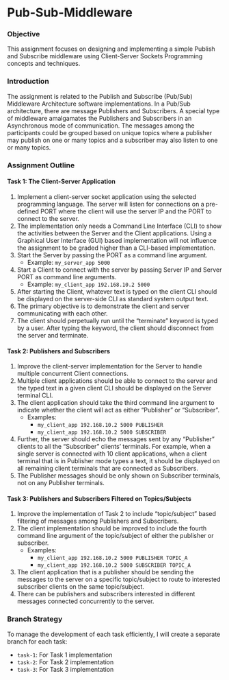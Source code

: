 # Pub-Sub-Middleware

### Objective
This assignment focuses on designing and implementing a simple Publish and Subscribe middleware using Client-Server Sockets Programming concepts and techniques.

### Introduction
The assignment is related to the Publish and Subscribe (Pub/Sub) Middleware Architecture software implementations. In a Pub/Sub architecture, there are message Publishers and Subscribers. A special type of middleware amalgamates the Publishers and Subscribers in an Asynchronous mode of communication. The messages among the participants could be grouped based on unique topics where a publisher may publish on one or many topics and a subscriber may also listen to one or many topics.

### Assignment Outline

#### Task 1: The Client-Server Application
1. Implement a client-server socket application using the selected programming language. The server will listen for connections on a pre-defined PORT where the client will use the server IP and the PORT to connect to the server.
2. The implementation only needs a Command Line Interface (CLI) to show the activities between the Server and the Client applications. Using a Graphical User Interface (GUI) based implementation will not influence the assignment to be graded higher than a CLI-based implementation.
3. Start the Server by passing the PORT as a command line argument.
   - Example: `my_server_app 5000`
4. Start a Client to connect with the server by passing Server IP and Server PORT as command line arguments.
   - Example: `my_client_app 192.168.10.2 5000`
5. After starting the Client, whatever text is typed on the client CLI should be displayed on the server-side CLI as standard system output text.
6. The primary objective is to demonstrate the client and server communicating with each other.
7. The client should perpetually run until the “terminate” keyword is typed by a user. After typing the keyword, the client should disconnect from the server and terminate.

#### Task 2: Publishers and Subscribers
1. Improve the client-server implementation for the Server to handle multiple concurrent Client connections.
2. Multiple client applications should be able to connect to the server and the typed text in a given client CLI should be displayed on the Server terminal CLI.
3. The client application should take the third command line argument to indicate whether the client will act as either “Publisher” or “Subscriber”.
   - Examples:
     - `my_client_app 192.168.10.2 5000 PUBLISHER`
     - `my_client_app 192.168.10.2 5000 SUBSCRIBER`
4. Further, the server should echo the messages sent by any “Publisher” clients to all the “Subscriber” clients’ terminals. For example, when a single server is connected with 10 client applications, when a client terminal that is in Publisher mode types a text, it should be displayed on all remaining client terminals that are connected as Subscribers.
5. The Publisher messages should be only shown on Subscriber terminals, not on any Publisher terminals.

#### Task 3: Publishers and Subscribers Filtered on Topics/Subjects
1. Improve the implementation of Task 2 to include “topic/subject” based filtering of messages among Publishers and Subscribers.
2. The client implementation should be improved to include the fourth command line argument of the topic/subject of either the publisher or subscriber.
   - Examples:
     - `my_client_app 192.168.10.2 5000 PUBLISHER TOPIC_A`
     - `my_client_app 192.168.10.2 5000 SUBSCRIBER TOPIC_A`
3. The client application that is a publisher should be sending the messages to the server on a specific topic/subject to route to interested subscriber clients on the same topic/subject.
4. There can be publishers and subscribers interested in different messages connected concurrently to the server.

### Branch Strategy
To manage the development of each task efficiently, I will create a separate branch for each task:
- `task-1`: For Task 1 implementation
- `task-2`: For Task 2 implementation
- `task-3`: For Task 3 implementation
